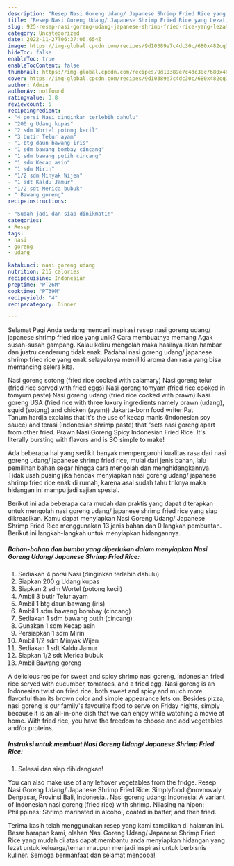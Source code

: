 ```yaml
---
description: "Resep Nasi Goreng Udang/ Japanese Shrimp Fried Rice yang Lezat, Mengugah Selera"
title: "Resep Nasi Goreng Udang/ Japanese Shrimp Fried Rice yang Lezat, Mengugah Selera"
slug: 925-resep-nasi-goreng-udang-japanese-shrimp-fried-rice-yang-lezat-mengugah-selera
category: Uncategorized
date: 2022-11-27T06:37:06.654Z
image: https://img-global.cpcdn.com/recipes/9d10389e7c4dc30c/680x482cq70/nasi-goreng-udang-japanese-shrimp-fried-rice-foto-resep-utama.jpg
hideToc: false
enableToc: true
enableTocContent: false
thumbnail: https://img-global.cpcdn.com/recipes/9d10389e7c4dc30c/680x482cq70/nasi-goreng-udang-japanese-shrimp-fried-rice-foto-resep-utama.jpg
cover: https://img-global.cpcdn.com/recipes/9d10389e7c4dc30c/680x482cq70/nasi-goreng-udang-japanese-shrimp-fried-rice-foto-resep-utama.jpg
author: Admin
authorAv: notfound
ratingvalue: 3.8
reviewcount: 5
recipeingredient:
- "4 porsi Nasi dinginkan terlebih dahulu"
- "200 g Udang kupas"
- "2 sdm Wortel potong kecil"
- "3 butir Telur ayam"
- "1 btg daun bawang iris"
- "1 sdm bawang bombay cincang"
- "1 sdm bawang putih cincang"
- "1 sdm Kecap asin"
- "1 sdm Mirin"
- "1/2 sdm Minyak Wijen"
- "1 sdt Kaldu Jamur"
- "1/2 sdt Merica bubuk"
- " Bawang goreng"
recipeinstructions:

- "Sudah jadi dan siap dinikmati!"
categories:
- Resep
tags:
- nasi
- goreng
- udang

katakunci: nasi goreng udang 
nutrition: 215 calories
recipecuisine: Indonesian
preptime: "PT26M"
cooktime: "PT39M"
recipeyield: "4"
recipecategory: Dinner

---
```



Selamat Pagi Anda sedang mencari inspirasi resep nasi goreng udang/ japanese shrimp fried rice yang unik? Cara membuatnya memang Agak susah-susah gampang. Kalau keliru mengolah maka hasilnya akan hambar dan justru cenderung tidak enak. Padahal nasi goreng udang/ japanese shrimp fried rice yang enak selayaknya memiliki aroma dan rasa yang bisa memancing selera kita.


Nasi goreng sotong (fried rice cooked with calamary) Nasi goreng telur (fried rice served with fried eggs) Nasi goreng tomyam (fried rice cooked in tomyum paste) Nasi goreng udang (fried rice cooked with prawn) Nasi goreng USA (fried rice with three luxury ingredients namely prawn (udang), squid (sotong) and chicken (ayam)) Jakarta-born food writer Pat Tanumihardja explains that it&#39;s the use of kecap manis (Indonesian soy sauce) and terasi (Indonesian shrimp paste) that &#34;sets nasi goreng apart from other fried. Prawn Nasi Goreng Spicy Indonesian Fried Rice. It&#39;s literally bursting with flavors and is SO simple to make!

Ada beberapa hal yang sedikit banyak mempengaruhi kualitas rasa dari nasi goreng udang/ japanese shrimp fried rice, mulai dari jenis bahan, lalu pemilihan bahan segar hingga cara mengolah dan menghidangkannya. Tidak usah pusing jika hendak menyiapkan nasi goreng udang/ japanese shrimp fried rice enak di rumah, karena asal sudah tahu triknya maka hidangan ini mampu jadi sajian spesial.


Berikut ini ada beberapa cara mudah dan praktis yang dapat diterapkan untuk mengolah nasi goreng udang/ japanese shrimp fried rice yang siap dikreasikan. Kamu dapat menyiapkan Nasi Goreng Udang/ Japanese Shrimp Fried Rice menggunakan 13 jenis bahan dan 0 langkah pembuatan. Berikut ini langkah-langkah untuk menyiapkan hidangannya.

<!--inarticleads1-->

##### Bahan-bahan dan bumbu yang diperlukan dalam menyiapkan Nasi Goreng Udang/ Japanese Shrimp Fried Rice:

1. Sediakan 4 porsi Nasi (dinginkan terlebih dahulu)
1. Siapkan 200 g Udang kupas
1. Siapkan 2 sdm Wortel (potong kecil)
1. Ambil 3 butir Telur ayam
1. Ambil 1 btg daun bawang (iris)
1. Ambil 1 sdm bawang bombay (cincang)
1. Sediakan 1 sdm bawang putih (cincang)
1. Gunakan 1 sdm Kecap asin
1. Persiapkan 1 sdm Mirin
1. Ambil 1/2 sdm Minyak Wijen
1. Sediakan 1 sdt Kaldu Jamur
1. Siapkan 1/2 sdt Merica bubuk
1. Ambil  Bawang goreng


A delicious recipe for sweet and spicy shrimp nasi goreng, Indonesian fried rice served with cucumber, tomatoes, and a fried egg. Nasi goreng is an Indonesian twist on fried rice, both sweet and spicy and much more flavorful than its brown color and simple appearance lets on. Besides pizza, nasi goreng is our family&#39;s favourite food to serve on Friday nights, simply because it is an all-in-one dish that we can enjoy while watching a movie at home. With fried rice, you have the freedom to choose and add vegetables and/or proteins. 

<!--inarticleads2-->

##### Instruksi untuk membuat Nasi Goreng Udang/ Japanese Shrimp Fried Rice:


1. Selesai dan siap dihidangkan!

You can also make use of any leftover vegetables from the fridge. Resep Nasi Goreng Udang/ Japanese Shrimp Fried Rice. Simplyfood @novnovaly Denpasar, Provinsi Bali, Indonesia.. Nasi goreng udang: Indonesia: A variant of Indonesian nasi goreng (fried rice) with shrimp. Nilasing na hipon: Philippines: Shrimp marinated in alcohol, coated in batter, and then fried. 

Terima kasih telah menggunakan resep yang kami tampilkan di halaman ini. Besar harapan kami, olahan Nasi Goreng Udang/ Japanese Shrimp Fried Rice yang mudah di atas dapat membantu anda menyiapkan hidangan yang lezat untuk keluarga/teman maupun menjadi inspirasi untuk berbisnis kuliner. Semoga bermanfaat dan selamat mencoba!
